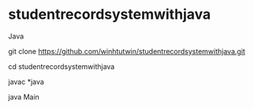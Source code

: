 # studentrecordsystemwithjava
Java

git clone https://github.com/winhtutwin/studentrecordsystemwithjava.git
 
cd studentrecordsystemwithjava
 
javac *java
 
java Main
